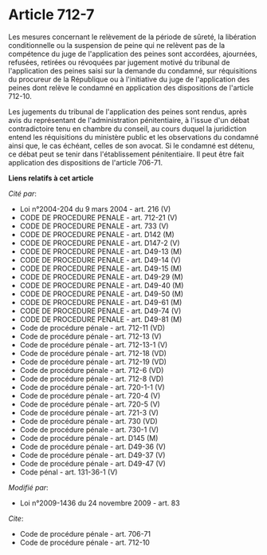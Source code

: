 # Article 712-7

Les mesures concernant le relèvement de la période de sûreté, la libération conditionnelle ou la suspension de peine qui ne
relèvent pas de la compétence du juge de l'application des peines sont accordées, ajournées, refusées, retirées ou révoquées
par jugement motivé du tribunal de l'application des peines saisi sur la demande du condamné, sur réquisitions du procureur
de la République ou à l'initiative du juge de l'application des peines dont relève le condamné en application des
dispositions de l'article 712-10. 

Les jugements du tribunal de l'application des peines sont rendus, après avis du représentant de l'administration
pénitentiaire, à l'issue d'un débat contradictoire tenu en chambre du conseil, au cours duquel la juridiction entend les
réquisitions du ministère public et les observations du condamné ainsi que, le cas échéant, celles de son avocat. Si le
condamné est détenu, ce débat peut se tenir dans l'établissement pénitentiaire. Il peut être fait application des
dispositions de l'article 706-71.

**Liens relatifs à cet article**

_Cité par_:

  - Loi n°2004-204 du 9 mars 2004 - art. 216 (V)
  - CODE DE PROCEDURE PENALE - art. 712-21 (V)
  - CODE DE PROCEDURE PENALE - art. 733 (V)
  - CODE DE PROCEDURE PENALE - art. D142 (M)
  - CODE DE PROCEDURE PENALE - art. D147-2 (V)
  - CODE DE PROCEDURE PENALE - art. D49-13 (M)
  - CODE DE PROCEDURE PENALE - art. D49-14 (V)
  - CODE DE PROCEDURE PENALE - art. D49-15 (M)
  - CODE DE PROCEDURE PENALE - art. D49-29 (M)
  - CODE DE PROCEDURE PENALE - art. D49-40 (M)
  - CODE DE PROCEDURE PENALE - art. D49-50 (M)
  - CODE DE PROCEDURE PENALE - art. D49-61 (M)
  - CODE DE PROCEDURE PENALE - art. D49-74 (V)
  - CODE DE PROCEDURE PENALE - art. D49-81 (M)
  - Code de procédure pénale - art. 712-11 (VD)
  - Code de procédure pénale - art. 712-13 (V)
  - Code de procédure pénale - art. 712-13-1 (V)
  - Code de procédure pénale - art. 712-18 (VD)
  - Code de procédure pénale - art. 712-19 (VD)
  - Code de procédure pénale - art. 712-6 (VD)
  - Code de procédure pénale - art. 712-8 (VD)
  - Code de procédure pénale - art. 720-1-1 (V)
  - Code de procédure pénale - art. 720-4 (V)
  - Code de procédure pénale - art. 720-5 (V)
  - Code de procédure pénale - art. 721-3 (V)
  - Code de procédure pénale - art. 730 (VD)
  - Code de procédure pénale - art. 730-1 (V)
  - Code de procédure pénale - art. D145 (M)
  - Code de procédure pénale - art. D49-36 (V)
  - Code de procédure pénale - art. D49-37 (V)
  - Code de procédure pénale - art. D49-47 (V)
  - Code pénal - art. 131-36-1 (V)

_Modifié par_:

  - Loi n°2009-1436 du 24 novembre 2009 - art. 83

_Cite_:

  - Code de procédure pénale - art. 706-71
  - Code de procédure pénale - art. 712-10
